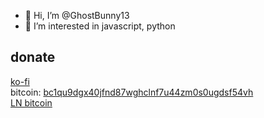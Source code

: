 - 👋 Hi, I’m @GhostBunny13
- 👀 I’m interested in javascript, python

## donate
[ko-fi](https://ko-fi.com/ghostb13)<br/>
bitcoin: [bc1qu9dgx40jfnd87wghclnf7u44zm0s0ugdsf54vh](bitcoin:bc1qu9dgx40jfnd87wghclnf7u44zm0s0ugdsf54vh?message=donate%20from%20github)<br/>
[LN bitcoin](https://tippin.me/@zKritDotJs)

<!---
GhostBunny13/GhostBunny13 is a ✨ special ✨ repository because its `README.md` (this file) appears on your GitHub profile.
You can click the Preview link to take a look at your changes.
--->
